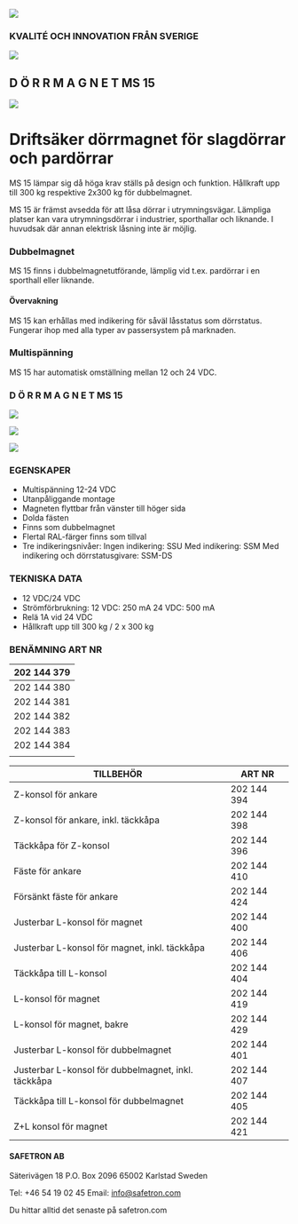 ![](_page_0_Picture_0.jpeg)

### KVALITÉ OCH INNOVATION FRÅN SVERIGE

![](_page_0_Picture_2.jpeg)

## D Ö R R M A G N E T MS 15

![](_page_0_Picture_4.jpeg)

# Driftsäker dörrmagnet för slagdörrar och pardörrar

MS 15 lämpar sig då höga krav ställs på design och funktion. Hållkraft upp till 300 kg respektive 2x300 kg för dubbelmagnet.

MS 15 är främst avsedda för att låsa dörrar i utrymningsvägar. Lämpliga platser kan vara utrymningsdörrar i industrier, sporthallar och liknande. I huvudsak där annan elektrisk låsning inte är möjlig.

### Dubbelmagnet

MS 15 finns i dubbelmagnetutförande, lämplig vid t.ex. pardörrar i en sporthall eller liknande.

#### Övervakning

MS 15 kan erhållas med indikering för såväl låsstatus som dörrstatus. Fungerar ihop med alla typer av passersystem på marknaden.

### Multispänning

MS 15 har automatisk omställning mellan 12 och 24 VDC.

### D Ö R R M A G N E T MS 15

![](_page_1_Figure_1.jpeg)

![](_page_1_Figure_2.jpeg)

![](_page_1_Figure_3.jpeg)

### EGENSKAPER

- Multispänning 12-24 VDC
- Utanpåliggande montage
- Magneten flyttbar från vänster till höger sida
- Dolda fästen
- Finns som dubbelmagnet
- Flertal RAL-färger finns som tillval
- Tre indikeringsnivåer: Ingen indikering: SSU Med indikering: SSM Med indikering och dörrstatusgivare: SSM-DS

### TEKNISKA DATA

- 12 VDC/24 VDC
- Strömförbrukning: 12 VDC: 250 mA 24 VDC: 500 mA
- Relä 1A vid 24 VDC
- Hållkraft upp till 300 kg / 2 x 300 kg

### BENÄMNING ART NR

| 202 144 379 |
|-------------|
| 202 144 380 |
| 202 144 381 |
| 202 144 382 |
| 202 144 383 |
| 202 144 384 |
|             |

| TILLBEHÖR                                           | ART NR      |
|-----------------------------------------------------|-------------|
| Z-konsol för ankare                                 | 202 144 394 |
| Z-konsol för ankare, inkl. täckkåpa                 | 202 144 398 |
| Täckkåpa för Z-konsol                               | 202 144 396 |
| Fäste för ankare                                    | 202 144 410 |
| Försänkt fäste för ankare                           | 202 144 424 |
| Justerbar L-konsol för magnet                       | 202 144 400 |
| Justerbar L-konsol för magnet, inkl. täckkåpa       | 202 144 406 |
| Täckkåpa till L-konsol                              | 202 144 404 |
| L-konsol för magnet                                 | 202 144 419 |
| L-konsol för magnet, bakre                          | 202 144 429 |
| Justerbar L-konsol för dubbelmagnet                 | 202 144 401 |
| Justerbar L-konsol för dubbelmagnet, inkl. täckkåpa | 202 144 407 |
| Täckkåpa till L-konsol för dubbelmagnet             | 202 144 405 |
| Z+L konsol för magnet                               | 202 144 421 |

#### **SAFETRON AB**

Säterivägen 18 P.O. Box 2096 65002 Karlstad Sweden

Tel: +46 54 19 02 45 Email: info@safetron.com

Du hittar alltid det senaste på safetron.com